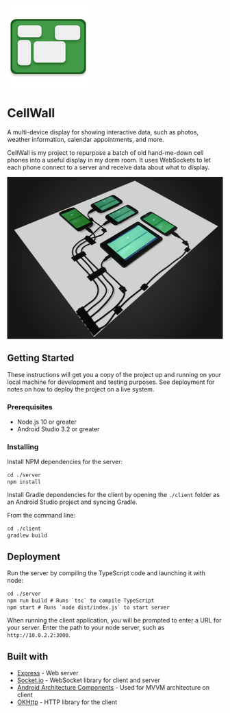 ![](gallery/logo.png)

# CellWall

A multi-device display for showing interactive data,
such as photos, weather information, calendar appointments, and
more.

CellWall is my project to repurpose a batch of old hand-me-down cell phones into a useful display in my dorm room. It uses WebSockets to let each phone connect to a server and receive data about what to display.

![](finished.jpg)

## Getting Started

These instructions will get you a copy of the project up and running on your local machine for development and testing purposes. See deployment for notes on how to deploy the project on a live system.

### Prerequisites

- Node.js 10 or greater
- Android Studio 3.2 or greater

### Installing

Install NPM dependencies for the server:

```shell
cd ./server
npm install
```

Install Gradle dependencies for the client by opening the `./client` folder as an Android Studio project and syncing Gradle.

From the command line:

```shell
cd ./client
gradlew build
```

## Deployment

Run the server by compiling the TypeScript code and launching it with node:

```shell
cd ./server
npm run build # Runs `tsc` to compile TypeScript
npm start # Runs `node dist/index.js` to start server
```

When running the client application, you will be prompted to enter a URL for your server. Enter the path to your node server, such as `http://10.0.2.2:3000`.

## Built with

- [Express](https://expressjs.com) - Web server
- [Socket.io](https://socket.io) - WebSocket library for client and server
- [Android Architecture Components](https://developer.android.com/topic/libraries/architecture/) - Used for MVVM architecture on client
- [OKHttp](http://square.github.io/okhttp/) - HTTP library for the client
